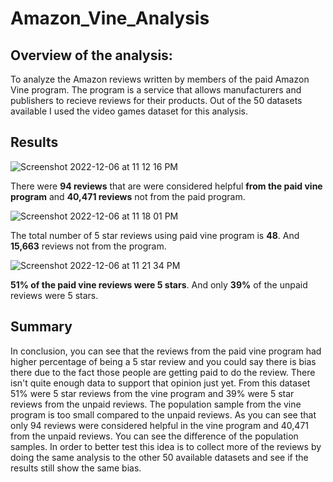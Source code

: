 # Amazon_Vine_Analysis

## Overview of the analysis:
To analyze the Amazon reviews written by members of the paid Amazon Vine program. The program is a service that allows manufacturers and publishers to recieve reviews for their products. Out of the 50 datasets available I used the video games dataset for this analysis.



## Results


![Screenshot 2022-12-06 at 11 12 16 PM](https://user-images.githubusercontent.com/110702997/206094070-ed54364f-8898-48ad-8f4f-9bcba6621236.png)

There were **94 reviews** that are were considered helpful **from the paid vine program** and **40,471 reviews** not from the paid program.



![Screenshot 2022-12-06 at 11 18 01 PM](https://user-images.githubusercontent.com/110702997/206094830-bf43c9ce-6ad2-4306-80f6-d51d849d2a70.png)


The total number of 5 star reviews using paid vine program is **48**. And **15,663** reviews not from the program.




![Screenshot 2022-12-06 at 11 21 34 PM](https://user-images.githubusercontent.com/110702997/206095277-94ac2b25-2c10-4572-a56e-8a51a0cd8130.png)


**51% of the paid vine reviews were 5 stars**. And only **39%** of the unpaid reviews were 5 stars.



## Summary


In conclusion, you can see that the reviews from the paid vine program had higher percentage of being a 5 star review and you could say there is bias there due to the fact those people are getting paid to do the review. There isn't quite enough data to support that opinion just yet. From this dataset 51% were 5 star reviews from the vine program and 39% were 5 star reviews from the unpaid reviews. The population sample from the vine program is too small compared to the unpaid reviews. As you can see that only 94 reviews were considered helpful in the vine program and 40,471 from the unpaid reviews. You can see the difference of the population samples. In order to better test this idea is to collect more of the reviews by doing the same analysis to the other 50 available datasets and see if the results still show the same bias.


